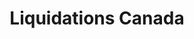 ---
title: "Liquidations Canada"
url: /vaudreuil-dorion/liquidations-canada/
shop: variety store
---